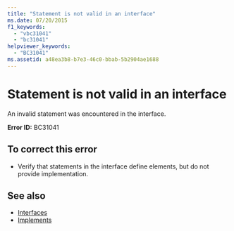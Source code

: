 ```yaml
---
title: "Statement is not valid in an interface"
ms.date: 07/20/2015
f1_keywords: 
  - "vbc31041"
  - "bc31041"
helpviewer_keywords: 
  - "BC31041"
ms.assetid: a48ea3b8-b7e3-46c0-bbab-5b2904ae1688
---
```

# Statement is not valid in an interface
An invalid statement was encountered in the interface.  
  
 **Error ID:** BC31041  
  
## To correct this error  
  
- Verify that statements in the interface define elements, but do not provide implementation.  
  
## See also

- [Interfaces](../programming-guide/language-features/interfaces/index.md)
- [Implements](../language-reference/statements/implements-clause.md)
